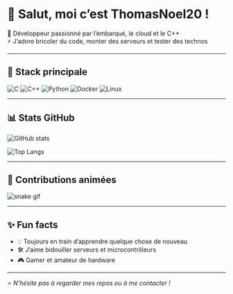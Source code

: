 # 👋 Salut, moi c’est ThomasNoel20 !

🎯 Développeur passionné par l’embarqué, le cloud et le C++  
⚡ J’adore bricoler du code, monter des serveurs et tester des technos  

---

## 🚀 Stack principale
![C](https://img.shields.io/badge/C-00599C?style=for-the-badge&logo=c&logoColor=white)
![C++](https://img.shields.io/badge/C++-00599C?style=for-the-badge&logo=cplusplus&logoColor=white)
![Python](https://img.shields.io/badge/Python-3776AB?style=for-the-badge&logo=python&logoColor=white)
![Docker](https://img.shields.io/badge/Docker-2496ED?style=for-the-badge&logo=docker&logoColor=white)
![Linux](https://img.shields.io/badge/Linux-FCC624?style=for-the-badge&logo=linux&logoColor=black)

---

## 📊 Stats GitHub
![GitHub stats](https://github-readme-stats.vercel.app/api?username=ThomasNoel20&show_icons=true&theme=radical)

![Top Langs](https://github-readme-stats.vercel.app/api/top-langs/?username=ThomasNoel20&layout=compact&theme=tokyonight)

---

## 🐍 Contributions animées
![snake gif](https://github.com/ThomasNoel20/ThomasNoel20/blob/output/github-contribution-grid-snake.svg)

---

## ✨ Fun facts
- 💡 Toujours en train d’apprendre quelque chose de nouveau  
- 🛠️ J’aime bidouiller serveurs et microcontrôleurs  
- 🎮 Gamer et amateur de hardware  

---

⭐️ *N’hésite pas à regarder mes repos ou à me contacter !*
